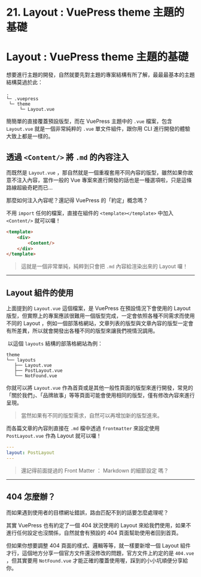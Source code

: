 # 21. Layout : VuePress theme 主題的基礎

# Layout : VuePress theme 主題的基礎

想要進行主題的開發，自然就要先對主題的專案結構有所了解，最最最基本的主題結構莫過於此：

```
.
└─ .vuepress
 └─ theme
     └─ Layout.vue
```

簡簡單的直接覆蓋預設版型，而在 VuePress 主題中的 `.vue` 檔案，包含 `Layout.vue` 就是一個非常純粹的 `.vue` 單文件組件，跟你用 CLI 進行開發的體驗大致上都是一樣的。

## 透過 `<Content/>` 將 `.md` 的內容注入

而既然是 `Layout.vue` ，那自然就是一個重複套用不同內容的版型，雖然如果你故意不注入內容，當作一般的 Vue 專案來進行開發的話也是一種選項啦，只是這條路線超級奇耙而已...

那麼如何注入內容呢？還記得 VuePress 的「約定」概念嗎？

不用 `import` 任何的檔案，直接在組件的 `<template></template>` 中加入 `<Content/>` 就可以囉！

```html
<template>
	<div>
		<Content/>
	</div>
</template>
```

> 這就是一個非常單純，純粹到只會把 `.md` 內容給渲染出來的 Layout 囉！

---

## Layout **組件的使用**

上面提到的 `Layout.vue` 這個檔案，是 VuePress 在預設情況下會使用的 Layout 版型，但實際上的專案應該很難用一個版型完成，一定會依照各種不同需求而使用不同的 Layout ，例如一個部落格網站，文章列表的版型與文章內容的版型一定會有所差異，所以就會開發出各種不同的版型來讓我們視情況調用。

 以這個 `layouts` 結構的部落格網站為例：

```
theme
└── layouts
   ├── Layout.vue
   ├── PostLayout.vue
   └── NotFound.vue
```

你就可以將 `Layout.vue` 作為首頁或是其他一般性頁面的版型來進行開發，常見的「關於我們」、「品牌故事」等等頁面可能會使用相同的版型，僅有修改內容來進行呈現。

> 當然如果有不同的版型需求，自然可以再增加新的版型進來。

而各篇文章的內容則直接在 `.md` 檔中透過 `frontmatter` 來設定使用 `PostLayout.vue` 作為 Layout 就可以囉！

```yaml
---
layout: PostLayout
---
```

> 還記得前面提過的 Front Matter ： Markdown 的細節設定 嗎？

---

## 404 怎麼辦？

而如果遇到使用者的目標網址錯誤，路由匹配不到的話要怎麼處理呢？

其實 VuePress 也有約定了一個 404 狀況使用的 Layout 來給我們使用，如果不進行任何設定也沒關係，自然就會有預設的 404 頁面幫助使用者回到首頁。

但如果你想要調整 404 頁面的樣式、邏輯等等，就一樣要新增一個 Layout 組件才行，這個地方分享一個官方文件還沒修改的問題，官方文件上約定的是 `404.vue` ，但其實要用 `NotFound.vue` 才能正確的覆蓋使用喔，踩到的小小坑順便分享給你。